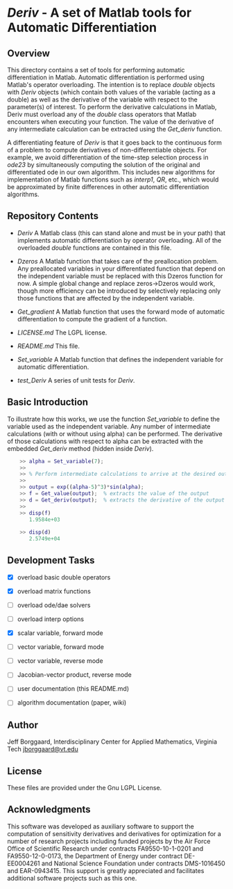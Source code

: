 *Deriv* - A set of Matlab tools for Automatic Differentiation
=======


 
Overview
--------

This directory contains a set of tools for performing automatic differentiation
in Matlab.  Automatic differentiation is performed using Matlab's operator
overloading.  The intention is to replace *double* objects with *Deriv* objects
(which contain both values of the variable (acting as a double) as well as the
derivative of the variable with respect to the parameter(s) of interest.
To perform the derivative calculations in Matlab, Deriv must overload any of 
the *double* class operators that Matlab encounters when executing your
function.  The value of the derivative of any intermediate calculation can
be extracted using the _Get_deriv_ function.  

A differentiating feature of *Deriv* is that it goes back to the continuous 
form of a problem to compute derivatives of non-differentiable objects.  For
example, we avoid differentiation of the time-step selection process in *ode23*
by simultaneously computing the solution of the original and differentiated
ode in our own algorithm.  This includes new algorithms for implementation 
of Matlab functions such as *interp1*, *QR*, etc., which would be approximated by
finite differences in other automatic differentiation algorithms.

Repository Contents
--------
* _Deriv_  A Matlab class (this can stand alone and must be in your path) that implements automatic differentiation by operator overloading.  All of the overloaded _double_ functions are contained in this file.

* _Dzeros_  A Matlab function that takes care of the preallocation problem.  Any preallocated variables in your differentiated function that depend on the independent variable must be replaced with this Dzeros function for now.  A simple global change and replace zeros->Dzeros would work, though more efficiency can be introduced by selectively replacing only those functions that are affected by the independent variable.

* _Get_gradient_  A Matlab function that uses the forward mode of automatic differentiation to compute the gradient of a function.

* _LICENSE.md_  The LGPL license.

* _README.md_  This file.

* _Set_variable_  A Matlab function that defines the independent variable for automatic differentiation.

* _test_Deriv_  A series of unit tests for _Deriv_.


Basic Introduction
--------

To illustrate how this works, we use the function *Set_variable* to define
the variable used as the independent variable.  Any number of intermediate
calculations (with or without using alpha) can be performed.  The derivative
of those calculations with respect to alpha can be extracted with the 
embedded *Get_deriv* method (hidden inside *Deriv*).

```matlab
    >> alpha = Set_variable(7);
    >>
    >> % Perform intermediate calculations to arrive at the desired output.
    >>
    >> output = exp((alpha-5)^3)*sin(alpha);
    >> f = Get_value(output);  % extracts the value of the output
    >> d = Get_deriv(output);  % extracts the derivative of the output wrt alpha
    >>
    >> disp(f)
       1.9584e+03
   
    >> disp(d)
       2.5749e+04
````

Development Tasks
--------
- [x] overload basic double operators
- [x] overload matrix functions
- [ ] overload ode/dae solvers
- [ ] overload interp options

- [x] scalar variable, forward mode
- [ ] vector variable, forward mode
- [ ] vector variable, reverse mode
- [ ] Jacobian-vector product, reverse mode

- [ ] user documentation (this README.md)
- [ ] algorithm documentation (paper, wiki)


Author
--------
Jeff Borggaard, Interdisciplinary Center for Applied Mathematics, Virginia Tech
jborggaard@vt.edu

License
--------
These files are provided under the Gnu LGPL License.

Acknowledgments
---------------
This software was developed as auxiliary software to support the computation of sensitivity derivatives and derivatives for optimization for a number of research projects including funded projects by the Air Force Office of Scientific Research under contracts FA9550-10-1-0201 and FA9550-12-0-0173, the Department of Energy under contract DE-EE0004261 and National Science Foundation under contracts DMS-1016450 and EAR-0943415.  This support is greatly appreciated and facilitates additional software projects such as this one.
